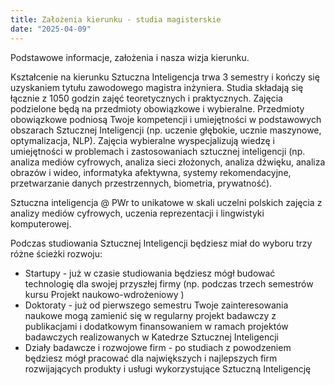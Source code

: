 ```yaml
---
title: Założenia kierunku - studia magisterskie
date: "2025-04-09"
---
```


Podstawowe informacje, założenia i nasza wizja kierunku.

<!--more-->

Kształcenie na kierunku Sztuczna Inteligencja trwa 3 semestry i kończy się uzyskaniem tytułu zawodowego magistra inżyniera. Studia składają się łącznie z 1050 godzin zajęć teoretycznych i praktycznych. Zajęcia podzielone będą na przedmioty obowiązkowe i wybieralne. Przedmioty obowiązkowe podniosą Twoje kompetencji i umiejętności w podstawowych obszarach Sztucznej Inteligencji (np. uczenie głębokie, ucznie maszynowe, optymalizacja, NLP). Zajęcia wybieralne wyspecjalizują wiedzę i umiejętności w problemach i zastosowaniach sztucznej inteligencji (np. analiza mediów cyfrowych, analiza sieci złożonych, analiza dźwięku, analiza obrazów i wideo, informatyka afektywna, systemy rekomendacyjne, przetwarzanie danych przestrzennych, biometria, prywatność).

Sztuczna inteligencja @ PWr to unikatowe w skali uczelni polskich zajęcia z analizy mediów cyfrowych, uczenia reprezentacji i lingwistyki komputerowej. 

Podczas studiowania Sztucznej Inteligencji będziesz miał do wyboru trzy różne ścieżki rozwoju:
- Startupy - już w czasie studiowania będziesz mógł budować technologię dla swojej przyszłej firmy (np. podczas trzech semestrów kursu Projekt naukowo-wdrożeniowy )
- Doktoraty - już od pierwszego semestru Twoje zainteresowania naukowe mogą zamienić się w regularny projekt badawczy z publikacjami i dodatkowym finansowaniem w ramach projektów badawczych realizowanych w Katedrze Sztucznej Inteligencji
- Działy badawcze i rozwojowe firm - po studiach z powodzeniem będziesz mógł pracować dla największych i najlepszych firm rozwijających produkty i usługi wykorzystujące Sztuczną Inteligencję

